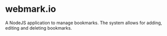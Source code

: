 # webmark.io
A NodeJS application to manage bookmarks. The system allows for adding, editing and deleting bookmarks.
